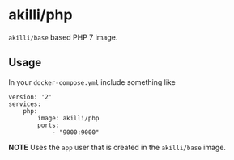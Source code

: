 # akilli/php

`akilli/base` based PHP 7 image.

## Usage

In your `docker-compose.yml` include something like

    version: '2'
    services:
        php:
            image: akilli/php
            ports:
                - "9000:9000"

**NOTE**
Uses the `app` user that is created in the `akilli/base` image.

